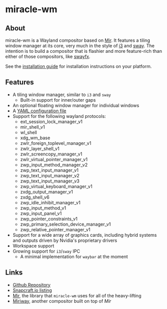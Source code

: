 # miracle-wm

## About
miracle-wm is a Wayland compositor based on [Mir](https://github.com/MirServer/mir). It features a tiling window manager at its core, very much in the style of [i3](https://i3wm.org/) and [sway](https://github.com/swaywm/sway). The intention is to build a compositor that is flashier and more feature-rich than either of those compositors, like [swayfx](https://github.com/WillPower3309/swayfx).

See the [installation guide](getting_started/installation.md) for installation instructions on your platform.

## Features
- A tiling window manager, similar to `i3` and `sway`
    - Built-in support for inner/outer gaps
- An optional floating window manager for individual windows
- A [YAML configuration file](./configuration/file.md)
- Support for the following wayland protocols:
    - ext_session_lock_manager_v1
    - mir_shell_v1
    - wl_shell
    - xdg_wm_base
    - zwlr_foreign_toplevel_manager_v1
    - zwlr_layer_shell_v1
    - zwlr_screencopy_manager_v1
    - zwlr_virtual_pointer_manager_v1
    - zwp_input_method_manager_v2
    - zwp_text_input_manager_v1
    - zwp_text_input_manager_v2
    - zwp_text_input_manager_v3
    - zwp_virtual_keyboard_manager_v1
    - zxdg_output_manager_v1
    - zxdg_shell_v6
    - zwp_idle_inhibit_manager_v1
    - zwp_input_method_v1
    - zwp_input_panel_v1
    - zwp_pointer_constraints_v1
    - zwp_primary_selection_device_manager_v1
    - zwp_relative_pointer_manager_v1
- Support for a wide array of graphics cards, including hybrid systems and outputs driven by Nvidia's proprietary drivers
- Workspace support
- Growing support for `i3`/`sway` IPC
    - A minimal implementation for `waybar` at the moment



## Links
- [Github Repository](https://github.com/mattkae/miracle-wm)
- [Snapcraft.io listing](https://snapcraft.io/miracle-wm)
- [Mir](https://github.com/canonical/mir), the library that `miracle-wm` uses for all of the heavy-lifting
- [Miriway](https://github.com/Miriway/Miriway), another compositor built on top of *Mir*
